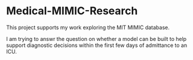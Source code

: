 # Medical-MIMIC-Research
 
 This project supports my work exploring the MIT MIMIC database.

 I am trying to answr the question on whether a model can be built to help support diagnostic decisions within the first few days of admittance to an ICU. 
